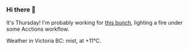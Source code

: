 ### Hi there :wave:

It's Thursday! I'm probably working for [this bunch](https://github.com/kohofinancial), lighting a fire under some Acctions workflow.

Weather in Victoria BC: mist, at +11°C.
